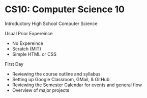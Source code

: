 # CS10: Computer Science 10
Introductory High School Computer Science

Usual Prior Expereince
- No Expereince
- Scratch (MIT)
- Simple HTML or CSS

First Day
- Reviewing the course outline and syllabus
- Setting up Google Classroom, GMail, & GitHub
- Reviewing the Semester Calendar for events and general flow
- Overview of major projects
